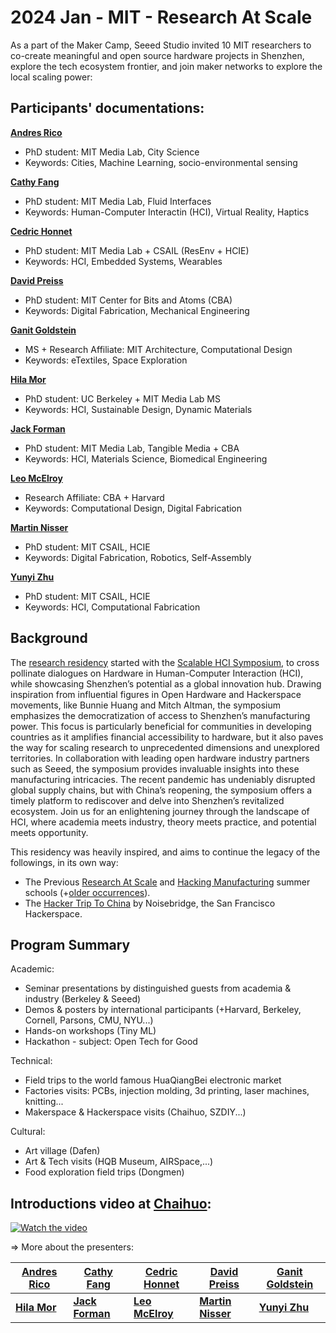 # 2024 Jan - MIT - Research At Scale

As a part of the Maker Camp, Seeed Studio invited 10 MIT researchers to co-create meaningful and open source hardware projects in Shenzhen, explore the tech ecosystem frontier, and join maker networks to explore the local scaling power:

## Participants' documentations:

**[Andres Rico](https://seeed-studio.github.io/MakerCamp/2024-01-MIT/Andres)**
- PhD student: MIT Media Lab, City Science
- Keywords: Cities, Machine Learning, socio-environmental sensing

**[Cathy Fang](https://seeed-studio.github.io/MakerCamp/2024-01-MIT/Cathy)**
- PhD student: MIT Media Lab, Fluid Interfaces
- Keywords: Human-Computer Interactin (HCI), Virtual Reality, Haptics

**[Cedric Honnet](https://seeed-studio.github.io/MakerCamp/2024-01-MIT/Cedric)**
- PhD student: MIT Media Lab + CSAIL (ResEnv + HCIE)
- Keywords: HCI, Embedded Systems, Wearables

**[David Preiss](https://seeed-studio.github.io/MakerCamp/2024-01-MIT/David)**
- PhD student: MIT Center for Bits and Atoms (CBA)
- Keywords: Digital Fabrication, Mechanical Engineering

**[Ganit Goldstein](https://seeed-studio.github.io/MakerCamp/2024-01-MIT/Ganit)**
- MS + Research Affiliate: MIT Architecture, Computational Design
- Keywords: eTextiles, Space Exploration

**[Hila Mor](https://seeed-studio.github.io/MakerCamp/2024-01-MIT/Hila)**
- PhD student: UC Berkeley + MIT Media Lab MS
- Keywords: HCI, Sustainable Design, Dynamic Materials

**[Jack Forman](https://seeed-studio.github.io/MakerCamp/2024-01-MIT/Jack)**
- PhD student: MIT Media Lab, Tangible Media + CBA
- Keywords: HCI, Materials Science, Biomedical Engineering

**[Leo McElroy](https://seeed-studio.github.io/MakerCamp/2024-01-MIT/Leo)**
- Research Affiliate: CBA + Harvard
- Keywords: Computational Design, Digital Fabrication

**[Martin Nisser](https://seeed-studio.github.io/MakerCamp/2024-01-MIT/Martin)**
- PhD student: MIT CSAIL, HCIE
- Keywords: Digital Fabrication, Robotics, Self-Assembly

**[Yunyi Zhu](https://seeed-studio.github.io/MakerCamp/2024-01-MIT/Yunyi)**
- PhD student: MIT CSAIL, HCIE
- Keywords: HCI, Computational Fabrication


## Background

The [research residency](https://www.media.mit.edu/posts/research-at-scale-2024/) started with the [Scalable HCI Symposium](https://scalablehci.com/), to cross pollinate dialogues on Hardware in Human-Computer Interaction (HCI), while showcasing Shenzhen’s potential as a global innovation hub. Drawing inspiration from influential figures in Open Hardware and Hackerspace movements, like Bunnie Huang and Mitch Altman, the symposium emphasizes the democratization of access to Shenzhen’s manufacturing power. This focus is particularly beneficial for communities in developing countries as it amplifies financial accessibility to hardware, but it also paves the way for scaling research to unprecedented dimensions and unexplored territories. In collaboration with leading open hardware industry partners such as Seeed, the symposium provides invaluable insights into these manufacturing intricacies. The recent pandemic has undeniably disrupted global supply chains, but with China’s reopening, the symposium offers a timely platform to rediscover and delve into Shenzhen’s revitalized ecosystem. Join us for an enlightening journey through the landscape of HCI, where academia meets industry, theory meets practice, and potential meets opportunity.

This residency was heavily inspired, and aims to continue the legacy of the followings, in its own way:
 - The Previous [Research At Scale](https://www.media.mit.edu/posts/shenzhen-blog-post/) and [Hacking Manufacturing](http://media.mit.edu/posts/hacking-manufacturing-research-on-the-factory-floor) summer schools (+[older occurrences](https://shenzhen.media.mit.edu/)).
 - The [Hacker Trip To China](https://www.noisebridge.net/wiki/HTTC2019) by Noisebridge, the San Francisco Hackerspace.


## Program Summary

Academic:
 - Seminar presentations by distinguished guests from academia & industry (Berkeley & Seeed)
 - Demos & posters by international participants (+Harvard, Berkeley, Cornell, Parsons, CMU, NYU...)
 - Hands-on workshops (Tiny ML)
 - Hackathon - subject: Open Tech for Good

Technical:
 - Field trips to the world famous HuaQiangBei electronic market
 - Factories visits: PCBs, injection molding, 3d printing, laser machines, knitting...
 - Makerspace & Hackerspace visits (Chaihuo, SZDIY...)

Cultural:
 - Art village (Dafen)
 - Art & Tech visits (HQB Museum, AIRSpace,...)
 - Food exploration field trips (Dongmen)


## Introductions video at [Chaihuo](https://chaihuo.org/):

<a href="https://mp.weixin.qq.com/s/LhUjs5r-LL84ENuAAk5tnw">
   <img src="https://github.com/Seeed-Studio/MakerCamp/assets/642787/68254c2b-a50f-404c-a269-98a94519f9d7"
   alt="Watch the video">
</a>


=> More about the presenters:

| **[Andres Rico](https://andresrico.xyz/)** | **[Cathy Fang](https://cathy-fang.com/)** | **[Cedric Honnet](https://honnet.eu/)** | **[David Preiss](https://davepreiss.pages.cba.mit.edu/home/)** | **[Ganit Goldstein](https://ganitgoldstein.com/)** |
|---|---|---|---|---|
| **[Hila Mor](https://hilamor.com/)** | **[Jack Forman](https://www.media.mit.edu/people/jackform/)** | **[Leo McElroy](https://leomcelroy.com/)** | **[Martin Nisser](http://martinnisser.org/)** | **[Yunyi Zhu](http://www.yunyizhu.info/)** |
